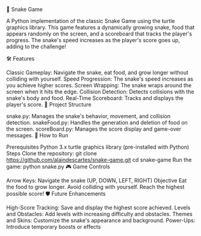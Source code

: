 🐍 Snake Game

A Python implementation of the classic Snake Game using the turtle graphics library. This game features a dynamically growing snake, food that appears randomly on the screen, and a scoreboard that tracks the player's progress. The snake's speed increases as the player's score goes up, adding to the challenge!

🛠 Features

Classic Gameplay: Navigate the snake, eat food, and grow longer without colliding with yourself.
Speed Progression: The snake's speed increases as you achieve higher scores.
Screen Wrapping: The snake wraps around the screen when it hits the edge.
Collision Detection: Detects collisions with the snake's body and food.
Real-Time Scoreboard: Tracks and displays the player's score.
📂 Project Structure

snake.py: Manages the snake's behavior, movement, and collision detection.
snakeFood.py: Handles the generation and deletion of food on the screen.
scoreBoard.py: Manages the score display and game-over messages.
🚀 How to Run

Prerequisites
Python 3.x
turtle graphics library (pre-installed with Python)
Steps
Clone the repository:
git clone https://github.com/alaindescartes/snake-game.git
cd snake-game
Run the game:
python snake.py
🎮 Game Controls

Arrow Keys: Navigate the snake (UP, DOWN, LEFT, RIGHT)
Objective
Eat the food to grow longer.
Avoid colliding with yourself.
Reach the highest possible score!
🛡️ Future Enhancements

High-Score Tracking: Save and display the highest score achieved.
Levels and Obstacles: Add levels with increasing difficulty and obstacles.
Themes and Skins: Customize the snake's appearance and background.
Power-Ups: Introduce temporary boosts or effects
